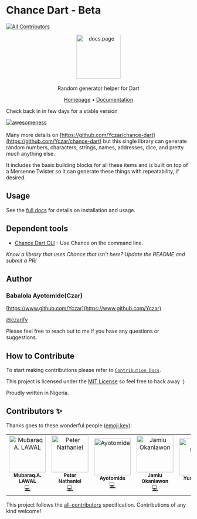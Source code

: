 # Chance Dart - Beta

<!-- ALL-CONTRIBUTORS-BADGE:START - Do not remove or modify this section -->

[![All Contributors](https://img.shields.io/badge/all_contributors-5-orange.svg?style=flat-square)](#contributors-)

<!-- ALL-CONTRIBUTORS-BADGE:END -->

<p align="center">
  <img src="https://user-images.githubusercontent.com/32166619/200453125-78c910e9-1400-4641-8720-6efe36b06b40.png" alt="docs.page" height="120" /> <br /><br />
  <span>Random generator helper for Dart</span>
</p>

<p align="center">
  <a href="https://github.com/Yczar/chance-dart">Homepage</a> &bull; <a href="https://docs.page/Yczar/chance-dart">Documentation</a>
</p>
Check back in in few days for a stable version

[![awesomeness](https://img.shields.io/badge/awesomeness-maximum-red.svg)](https://github.com/yczar/chance-dart)
<br><br>
Many more details on [https://github.com/Yczar/chance-dart](https://github.com/Yczar/chance-dart) but this single
library can generate random numbers, characters, strings, names, addresses,
dice, and pretty much anything else.

It includes the basic building blocks for all these items and is built on top
of a Mersenne Twister so it can generate these things with repeatability, if
desired.

## Usage

See the [full docs](https://docs.page/Yczar/chance-dart) for details on installation and usage.

## Dependent tools

- [Chance Dart CLI](https://github.com/Yczar/chance-dart-cli) - Use Chance on the command line.

_Know a library that uses Chance that isn't here? Update the README and submit a PR!_

## Author

### Babalola Ayotomide(Czar)

[https://www.github.com/Yczar](https://www.github.com/Yczar)

[@czarify](https://twitter.com/czarify)

Please feel free to reach out to me if you have any questions or suggestions.

## How to Contribute

To start making contributions please refer to [`Contribution Docs`](https://docs.page/Yczar/chance-dart/contributing).

This project is licensed under the [MIT License](http://en.wikipedia.org/wiki/MIT_License) so feel free to hack away :)

Proudly written in Nigeria.

## Contributors ✨

Thanks goes to these wonderful people ([emoji key](https://allcontributors.org/docs/en/emoji-key)):

<!-- ALL-CONTRIBUTORS-LIST:START - Do not remove or modify this section -->
<!-- prettier-ignore-start -->
<!-- markdownlint-disable -->
<table>
  <tbody>
    <tr>
      <td align="center"><a href="https://github.com/OokanNumber1"><img src="https://avatars.githubusercontent.com/u/88977598?v=4?s=100" width="100px;" alt="Mubaraq A. LAWAL"/><br /><sub><b>Mubaraq A. LAWAL</b></sub></a><br /><a href="https://github.com/Yczar/chance-dart/commits?author=OokanNumber1" title="Code">💻</a></td>
      <td align="center"><a href="https://github.com/Sir-Nath"><img src="https://avatars.githubusercontent.com/u/78961075?v=4?s=100" width="100px;" alt="Peter Nathaniel"/><br /><sub><b>Peter Nathaniel</b></sub></a><br /><a href="https://github.com/Yczar/chance-dart/commits?author=Sir-Nath" title="Code">💻</a></td>
      <td align="center"><a href="https://github.com/Yczar"><img src="https://avatars.githubusercontent.com/u/32166619?v=4?s=100" width="100px;" alt="Ayotomide"/><br /><sub><b>Ayotomide</b></sub></a><br /><a href="https://github.com/Yczar/chance-dart/commits?author=Yczar" title="Code">💻</a></td>
      <td align="center"><a href="https://github.com/developerjamiu"><img src="https://avatars.githubusercontent.com/u/50176100?v=4?s=100" width="100px;" alt="Jamiu Okanlawon"/><br /><sub><b>Jamiu Okanlawon</b></sub></a><br /><a href="https://github.com/Yczar/chance-dart/commits?author=developerjamiu" title="Code">💻</a></td>
      <td align="center"><a href="https://github.com/yusuf-umarr"><img src="https://avatars.githubusercontent.com/u/76850966?v=4?s=100" width="100px;" alt="Yusuf Umar"/><br /><sub><b>Yusuf Umar</b></sub></a><br /><a href="https://github.com/Yczar/chance-dart/commits?author=yusuf-umarr" title="Code">💻</a></td>
    </tr>
  </tbody>
</table>

<!-- markdownlint-restore -->
<!-- prettier-ignore-end -->

<!-- ALL-CONTRIBUTORS-LIST:END -->

This project follows the [all-contributors](https://github.com/all-contributors/all-contributors) specification. Contributions of any kind welcome!
